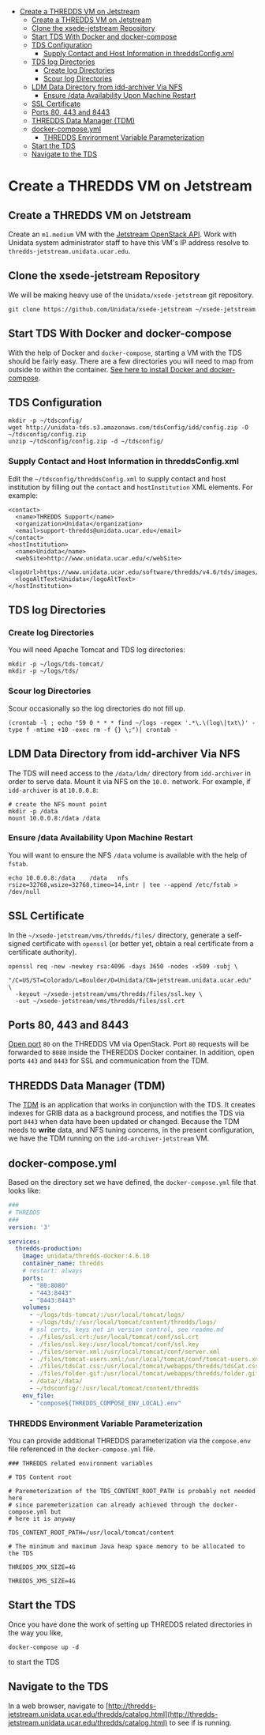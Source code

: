 - [Create a THREDDS VM on Jetstream](#h:A57251FC)
  - [Create a THREDDS VM on Jetstream](#h:011CFB59)
  - [Clone the xsede-jetstream Repository](#h:E1E7DBE4)
  - [Start TDS With Docker and docker-compose](#h:704AF626)
  - [TDS Configuration](#h:1E5D6712)
    - [Supply Contact and Host Information in threddsConfig.xml](#h:3F46F49F)
  - [TDS log Directories](#h:E0771AED)
    - [Create log Directories](#h:F83FDEE6)
    - [Scour log Directories](#h:7BF272F0)
  - [LDM Data Directory from idd-archiver Via NFS](#h:F043AB6A)
    - [Ensure /data Availability Upon Machine Restart](#h:437D2B38)
  - [SSL Certificate](#h:C5008DD9)
  - [Ports 80, 443 and 8443](#h:68B4119B)
  - [THREDDS Data Manager (TDM)](#h:0DA2982B)
  - [docker-compose.yml](#h:6C55AE58)
    - [THREDDS Environment Variable Parameterization](#h:4D99AC45)
  - [Start the TDS](#h:71555497)
  - [Navigate to the TDS](#h:9BC953A7)



<a id="h:A57251FC"></a>

# Create a THREDDS VM on Jetstream


<a id="h:011CFB59"></a>

## Create a THREDDS VM on Jetstream

Create an `m1.medium` VM with the [Jetstream OpenStack API](https://github.com/Unidata/xsede-jetstream/blob/master/openstack/readme.md). Work with Unidata system administrator staff to have this VM's IP address resolve to `thredds-jetstream.unidata.ucar.edu`.


<a id="h:E1E7DBE4"></a>

## Clone the xsede-jetstream Repository

We will be making heavy use of the `Unidata/xsede-jetstream` git repository.

```shell
git clone https://github.com/Unidata/xsede-jetstream ~/xsede-jetstream
```


<a id="h:704AF626"></a>

## Start TDS With Docker and docker-compose

With the help of Docker and `docker-compose`, starting a VM with the TDS should be fairly easy. There are a few directories you will need to map from outside to within the container. [See here to install Docker and docker-compose](https://github.com/Unidata/xsede-jetstream/blob/master/docker-readme.md).


<a id="h:1E5D6712"></a>

## TDS Configuration

```shell
mkdir -p ~/tdsconfig/
wget http://unidata-tds.s3.amazonaws.com/tdsConfig/idd/config.zip -O ~/tdsconfig/config.zip
unzip ~/tdsconfig/config.zip -d ~/tdsconfig/
```


<a id="h:3F46F49F"></a>

### Supply Contact and Host Information in threddsConfig.xml

Edit the `~/tdsconfig/threddsConfig.xml` to supply contact and host institution by filling out the `contact` and `hostInstitution` XML elements. For example:

    <contact>
      <name>THREDDS Support</name>
      <organization>Unidata</organization>
      <email>support-thredds@unidata.ucar.edu</email>
    </contact>
    <hostInstitution>
      <name>Unidata</name>
      <webSite>http://www.unidata.ucar.edu/</webSite>
      <logoUrl>https://www.unidata.ucar.edu/software/thredds/v4.6/tds/images/unidataLogo.png</logoUrl>
      <logoAltText>Unidata</logoAltText>
    </hostInstitution>


<a id="h:E0771AED"></a>

## TDS log Directories


<a id="h:F83FDEE6"></a>

### Create log Directories

You will need Apache Tomcat and TDS log directories:

```shell
mkdir -p ~/logs/tds-tomcat/
mkdir -p ~/logs/tds/
```


<a id="h:7BF272F0"></a>

### Scour log Directories

Scour occasionally so the log directories do not fill up.

```shell
(crontab -l ; echo "59 0 * * * find ~/logs -regex '.*\.\(log\|txt\)' -type f -mtime +10 -exec rm -f {} \;")| crontab -
```


<a id="h:F043AB6A"></a>

## LDM Data Directory from idd-archiver Via NFS

The TDS will need access to the `/data/ldm/` directory from `idd-archiver` in order to serve data. Mount it via NFS on the `10.0.` network. For example, if `idd-archiver` is at `10.0.0.8`:

```shell
# create the NFS mount point
mkdir -p /data
mount 10.0.0.8:/data /data
```


<a id="h:437D2B38"></a>

### Ensure /data Availability Upon Machine Restart

You will want to ensure the NFS `/data` volume is available with the help of `fstab`.

```shell
echo 10.0.0.8:/data    /data   nfs rsize=32768,wsize=32768,timeo=14,intr | tee --append /etc/fstab > /dev/null
```


<a id="h:C5008DD9"></a>

## SSL Certificate

In the `~/xsede-jetstream/vms/thredds/files/` directory, generate a self-signed certificate with `openssl` (or better yet, obtain a real certificate from a certificate authority).

```shell
openssl req -new -newkey rsa:4096 -days 3650 -nodes -x509 -subj \
  "/C=US/ST=Colorado/L=Boulder/O=Unidata/CN=jetstream.unidata.ucar.edu" \
  -keyout ~/xsede-jetstream/vms/thredds/files/ssl.key \
  -out ~/xsede-jetstream/vms/thredds/files/ssl.crt
```


<a id="h:68B4119B"></a>

## Ports 80, 443 and 8443

[Open port](https://github.com/Unidata/xsede-jetstream/blob/master/openstack/readme.md#h:D6B1D4C2) `80` on the THREDDS VM via OpenStack. Port `80` requests will be forwarded to `8080` inside the THEREDDS Docker container. In addition, open ports `443` and `8443` for SSL and communication from the TDM.


<a id="h:0DA2982B"></a>

## THREDDS Data Manager (TDM)

The [TDM](https://www.unidata.ucar.edu/software/thredds/current/tds/reference/collections/TDM.html) is an application that works in conjunction with the TDS. It creates indexes for GRIB data as a background process, and notifies the TDS via port `8443` when data have been updated or changed. Because the TDM needs to **write** data, and NFS tuning concerns, in the present configuration, we have the TDM running on the `idd-archiver-jetstream` VM.


<a id="h:6C55AE58"></a>

## docker-compose.yml

Based on the directory set we have defined, the `docker-compose.yml` file that looks like:

```yaml
###
# THREDDS
###
version: '3'

services:
  thredds-production:
    image: unidata/thredds-docker:4.6.10
    container_name: thredds
    # restart: always
    ports:
      - "80:8080"
      - "443:8443"
      - "8443:8443"
    volumes:
      - ~/logs/tds-tomcat/:/usr/local/tomcat/logs/
      - ~/logs/tds/:/usr/local/tomcat/content/thredds/logs/
      # ssl certs, keys not in version control, see readme.md
      - ./files/ssl.crt:/usr/local/tomcat/conf/ssl.crt
      - ./files/ssl.key:/usr/local/tomcat/conf/ssl.key
      - ./files/server.xml:/usr/local/tomcat/conf/server.xml
      - ./files/tomcat-users.xml:/usr/local/tomcat/conf/tomcat-users.xml
      - ./files/tdsCat.css:/usr/local/tomcat/webapps/thredds/tdsCat.css
      - ./files/folder.gif:/usr/local/tomcat/webapps/thredds/folder.gif
      - /data/:/data/
      - ~/tdsconfig/:/usr/local/tomcat/content/thredds
    env_file:
      - "compose${THREDDS_COMPOSE_ENV_LOCAL}.env"
```


<a id="h:4D99AC45"></a>

### THREDDS Environment Variable Parameterization

You can provide additional THREDDS parameterization via the `compose.env` file referenced in the `docker-compose.yml` file.

```shell
### THREDDS related environment variables

# TDS Content root

# Paremeterization of the TDS_CONTENT_ROOT_PATH is probably not needed here
# since paremeterization can already achieved through the docker-compose.yml but
# here it is anyway

TDS_CONTENT_ROOT_PATH=/usr/local/tomcat/content

# The minimum and maximum Java heap space memory to be allocated to the TDS

THREDDS_XMX_SIZE=4G

THREDDS_XMS_SIZE=4G
```


<a id="h:71555497"></a>

## Start the TDS

Once you have done the work of setting up THREDDS related directories in the way you like,

```shell
docker-compose up -d
```

to start the TDS


<a id="h:9BC953A7"></a>

## Navigate to the TDS

In a web browser, navigate to [http://thredds-jetstream.unidata.ucar.edu/thredds/catalog.html](http://thredds-jetstream.unidata.ucar.edu/thredds/catalog.html) to see if is running.
